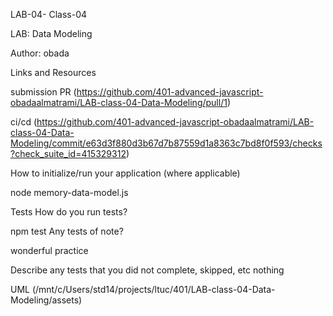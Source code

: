 LAB-04- Class-04

LAB: Data Modeling

Author: obada

Links and Resources

submission PR (https://github.com/401-advanced-javascript-obadaalmatrami/LAB-class-04-Data-Modeling/pull/1)


ci/cd (https://github.com/401-advanced-javascript-obadaalmatrami/LAB-class-04-Data-Modeling/commit/e63d3f880d3b67d7b87559d1a8363c7bd8f0f593/checks?check_suite_id=415329312)

How to initialize/run your application (where applicable)

node memory-data-model.js

Tests
How do you run tests?

npm test 
Any tests of note?

wonderful practice 

Describe any tests that you did not complete, skipped, etc
nothing

UML
(/mnt/c/Users/std14/projects/ltuc/401/LAB-class-04-Data-Modeling/assets)